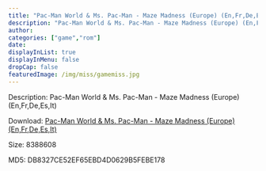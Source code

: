 ```yaml
---
title: "Pac-Man World & Ms. Pac-Man - Maze Madness (Europe) (En,Fr,De,Es,It)"
description: "Pac-Man World & Ms. Pac-Man - Maze Madness (Europe) (En,Fr,De,Es,It)"
author: 
categories: ["game","rom"]
date: 
displayInList: true
displayInMenu: false
dropCap: false
featuredImage: /img/miss/gamemiss.jpg
---
```


Description: Pac-Man World & Ms. Pac-Man - Maze Madness (Europe) (En,Fr,De,Es,It)

Download: <a style="text-decoration:underline;" href="https://mega.nz/#!TXQUXK7T!wz84V9onhJljSWRk3y9qCSTwPF3jaaAiHUDyIzmKPmQ" target = "_blank" rel = "nofollow" > Pac-Man World & Ms. Pac-Man - Maze Madness (Europe) (En,Fr,De,Es,It)</a>

Size: 8388608

MD5: DB8327CE52EF65EBD4D0629B5FEBE178

